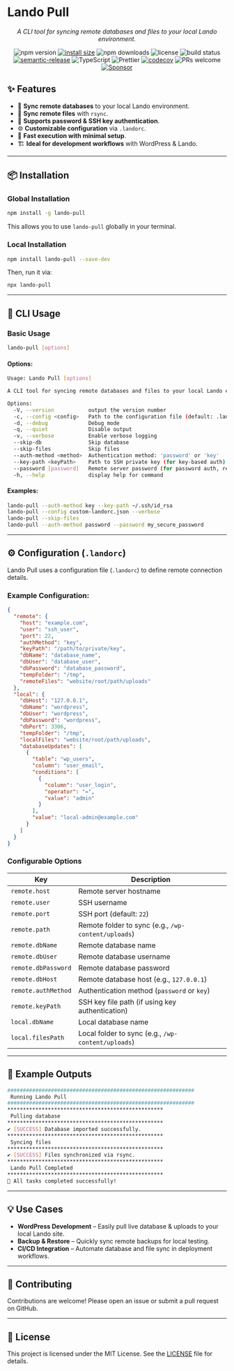 # **Lando Pull**

<p align="center"><i>A CLI tool for syncing remote databases and files to your local Lando environment.</i></p>

<p align="center">
  <img src="https://img.shields.io/npm/v/@sp-packages/lando-pull" alt="npm version">
  <a href="https://packagephobia.com/result?p=@sp-packages/lando-pull"><img src="https://packagephobia.com/badge?p=@sp-packages/lando-pull" alt="install size"></a>
  <img src="https://img.shields.io/npm/dw/@sp-packages/lando-pull" alt="npm downloads">
  <img src="https://img.shields.io/npm/l/@sp-packages/lando-pull" alt="license">
  <img src="https://github.com/SP-Packages/lando-pull/actions/workflows/release.yml/badge.svg" alt="build status">
  <a href="https://github.com/semantic-release/semantic-release"><img src="https://img.shields.io/badge/semantic--release-conventionalcommits-e10079?logo=semantic-release" alt="semantic-release"></a>
  <img src="https://img.shields.io/badge/Made%20with-TypeScript-blue.svg" alt="TypeScript">
  <img src="https://img.shields.io/badge/code_style-prettier-ff69b4.svg" alt="Prettier">
  <a href="https://codecov.io/gh/SP-Packages/lando-pull"><img src="https://codecov.io/gh/SP-Packages/lando-pull/graph/badge.svg?token=60X95UNTQL" alt="codecov"></a>
  <img src="https://img.shields.io/badge/PRs-welcome-brightgreen.svg" alt="PRs welcome">
  <a href="https://github.com/sponsors/iamsenthilprabu"><img src="https://img.shields.io/badge/Sponsor-%E2%9D%A4-pink?logo=github" alt="Sponsor"></a>
</p>

## **✨ Features**

- 🔄 **Sync remote databases** to your local Lando environment.
- 📂 **Sync remote files** with `rsync`.
- 🔑 **Supports password & SSH key authentication**.
- ⚙ **Customizable configuration** via `.landorc`.
- 🚀 **Fast execution with minimal setup**.
- 🏗 **Ideal for development workflows** with WordPress & Lando.

---

## **📦 Installation**

### **Global Installation**

```sh
npm install -g lando-pull
```

This allows you to use `lando-pull` globally in your terminal.

### **Local Installation**

```sh
npm install lando-pull --save-dev
```

Then, run it via:

```sh
npx lando-pull
```

---

## **🚀 CLI Usage**

### **Basic Usage**

```sh
lando-pull [options]
```

#### **Options:**

```sh
Usage: Lando Pull [options]

A CLI tool for syncing remote databases and files to your local Lando environment.

Options:
  -V, --version           output the version number
  -c, --config <config>   Path to the configuration file (default: .landorc)
  -d, --debug             Debug mode
  -q, --quiet             Disable output
  -v, --verbose           Enable verbose logging
  --skip-db               Skip database
  --skip-files            Skip files
  --auth-method <method>  Authentication method: 'password' or 'key'
  --key-path <keyPath>    Path to SSH private key (for key-based auth)
  --password [password]   Remote server password (for password auth, recommended via ENV)
  -h, --help              display help for command
```

#### **Examples:**

```sh
lando-pull --auth-method key --key-path ~/.ssh/id_rsa
lando-pull --config custom-landorc.json --verbose
lando-pull --skip-files
lando-pull --auth-method password --password my_secure_password
```

---

## **⚙️ Configuration (`.landorc`)**

Lando Pull uses a configuration file (`.landorc`) to define remote connection details.

### **Example Configuration:**

```json
{
  "remote": {
    "host": "example.com",
    "user": "ssh_user",
    "port": 22,
    "authMethod": "key",
    "keyPath": "/path/to/private/key",
    "dbName": "database_name",
    "dbUser": "database_user",
    "dbPassword": "database_password",
    "tempFolder": "/tmp",
    "remoteFiles": "website/root/path/uploads"
  },
  "local": {
    "dbHost": "127.0.0.1",
    "dbName": "wordpress",
    "dbUser": "wordpress",
    "dbPassword": "wordpress",
    "dbPort": 3306,
    "tempFolder": "/tmp",
    "localFiles": "website/root/path/uploads",
    "databaseUpdates": [
      {
        "table": "wp_users",
        "column": "user_email",
        "conditions": [
          {
            "column": "user_login",
            "operator": "=",
            "value": "admin"
          }
        ],
        "value": "local-admin@example.com"
      }
    ]
  }
}
```

### **Configurable Options**

| Key                 | Description                                         |
| ------------------- | --------------------------------------------------- |
| `remote.host`       | Remote server hostname                              |
| `remote.user`       | SSH username                                        |
| `remote.port`       | SSH port (default: `22`)                            |
| `remote.path`       | Remote folder to sync (e.g., `/wp-content/uploads`) |
| `remote.dbName`     | Remote database name                                |
| `remote.dbUser`     | Remote database username                            |
| `remote.dbPassword` | Remote database password                            |
| `remote.dbHost`     | Remote database host (e.g., `127.0.0.1`)            |
| `remote.authMethod` | Authentication method (`password` or `key`)         |
| `remote.keyPath`    | SSH key file path (if using key authentication)     |
| `local.dbName`      | Local database name                                 |
| `local.filesPath`   | Local folder to sync (e.g., `/wp-content/uploads`)  |

---

## **📜 Example Outputs**

```sh
############################################################
 Running Lando Pull
############################################################
**************************************************
 Pulling database
**************************************************
✔ [SUCCESS] Database imported successfully.
**************************************************
 Syncing files
**************************************************
✔ [SUCCESS] Files synchronized via rsync.
**************************************************
 Lando Pull Completed
**************************************************
🎉 All tasks completed successfully!
```

---

## **💡 Use Cases**

- **WordPress Development** – Easily pull live database & uploads to your local Lando site.
- **Backup & Restore** – Quickly sync remote backups for local testing.
- **CI/CD Integration** – Automate database and file sync in deployment workflows.

---

## **🤝 Contributing**

Contributions are welcome! Please open an issue or submit a pull request on GitHub.

---

## **📜 License**

This project is licensed under the MIT License. See the [LICENSE](LICENSE) file for details.
